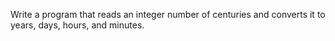 Write a program that reads an integer number of centuries and converts it to years, days, hours, and minutes.

